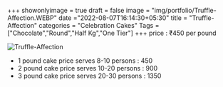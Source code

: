 +++
showonlyimage = true
draft = false
image = "img/portfolio/Truffle-Affection.WEBP"
date ="2022-08-07T16:14:30+05:30"
title = "Truffle-Affection"
categories = "Celebration Cakes"
Tags = ["Chocolate","Round","Half Kg","One Tier"]
+++
price : ₹450 per pound
<!--more-->
![Truffle-Affection](/img/portfolio/Truffle-Affection.WEBP)
* 1 pound cake price serves 8-10 persons : 450
* 2 pound cake price serves 10-20 persons : 900
* 3 pound cake price serves 20-30 persons : 1350
